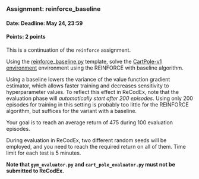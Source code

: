 ### Assignment: reinforce_baseline
#### Date: Deadline: May 24, 23:59
#### Points: 2 points

This is a continuation of the `reinforce` assignment.

Using the [reinforce_baseline.py](https://github.com/ufal/npfl114/tree/past-1920/labs/11/reinforce_baseline.py)
template, solve the [CartPole-v1 environment](https://gym.openai.com/envs/CartPole-v1)
environment using the REINFORCE with baseline algorithm.

Using a baseline lowers the variance of the value function gradient estimator,
which allows faster training and decreases sensitivity to hyperparameter values.
To reflect this effect in ReCodEx, note that the evaluation phase will
_automatically start after 200 episodes_. Using only 200 episodes for training
in this setting is probably too little for the REINFORCE algorithm, but
suffices for the variant with a baseline.

Your goal is to reach an average return of 475 during 100 evaluation episodes.

During evaluation in ReCodEx, two different random seeds will be employed, and
you need to reach the required return on all of them. Time limit for each test
is 5 minutes.

**Note that `gym_evaluator.py` and `cart_pole_evaluator.py` must not be submitted to ReCodEx.**
